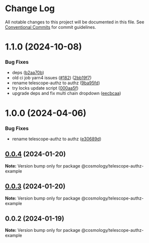# Change Log

All notable changes to this project will be documented in this file.
See [Conventional Commits](https://conventionalcommits.org) for commit guidelines.

# 1.1.0 (2024-10-08)


### Bug Fixes

* deps ([b2aa70b](https://github.com/hyperweb-io/create-cosmos-app/commit/b2aa70ba9ef34fd96954c033220ff160d2c8ece7))
* old ci job yarn4 issues ([#182](https://github.com/hyperweb-io/create-cosmos-app/issues/182)) ([2bb19f7](https://github.com/hyperweb-io/create-cosmos-app/commit/2bb19f75fcc6ffaa4bcb63ecf071009d2f9d7e76))
* rename telescope-authz to authz ([9ba95fd](https://github.com/hyperweb-io/create-cosmos-app/commit/9ba95fd9d2e23620b1997e87f780460602507d60))
* try locks update script ([000aa5f](https://github.com/hyperweb-io/create-cosmos-app/commit/000aa5fc73faa0182a23f50a6402e8b2351a587c))
* upgrade deps and fix multi chain dropdown ([eecbcaa](https://github.com/hyperweb-io/create-cosmos-app/commit/eecbcaad5e7729f00f9121250c04eb40d201ed80))





# 1.0.0 (2024-04-06)


### Bug Fixes

* rename telescope-authz to authz ([e30689d](https://github.com/hyperweb-io/create-cosmos-app/commit/e30689d1ff5f5c42a1c962aecc8b568511e0d0c2))





## [0.0.4](https://github.com/hyperweb-io/create-cosmos-app/compare/@cosmology/telescope-authz-example@0.0.3...@cosmology/telescope-authz-example@0.0.4) (2024-01-20)

**Note:** Version bump only for package @cosmology/telescope-authz-example





## [0.0.3](https://github.com/hyperweb-io/create-cosmos-app/compare/@cosmology/telescope-authz-example@0.0.2...@cosmology/telescope-authz-example@0.0.3) (2024-01-20)

**Note:** Version bump only for package @cosmology/telescope-authz-example





## 0.0.2 (2024-01-19)

**Note:** Version bump only for package @cosmology/telescope-authz-example
